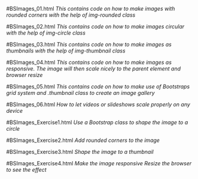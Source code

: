 #BSImages_01.html
*This contains code on how to make images with rounded corners with the help of img-rounded class*

#BSImages_02.html
*This contains code on how to make images circular with the help of img-circle class*

#BSImages_03.html
*This contains code on how to make images as thumbnails with the help of img-thumbnail class*

#BSImages_04.html
*This contains code on how to make images as responsive. The image will then scale nicely to the parent element*
*and browser resize*

#BSImages_05.html
*This contains code on how to make use of Bootstraps grid system and .thumbnail class to create an image gallery*

#BSImages_06.html
*How to let videos or slideshows scale properly on any device*

#BSImages_Exercise1.html
*Use a Bootstrap class to shape the image to a circle*

#BSImages_Exercise2.html
*Add rounded corners to the image*

#BSImages_Exercise3.html
*Shape the image to a thumbnail*

#BSImages_Exercise4.html
*Make the image responsive*
*Resize the browser to see the effect*